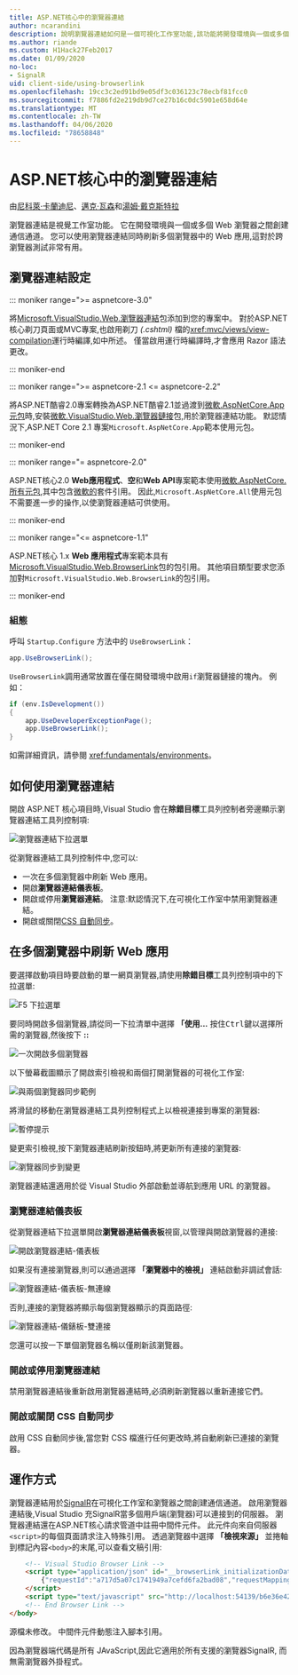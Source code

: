 ```yaml
---
title: ASP.NET核心中的瀏覽器連結
author: ncarandini
description: 說明瀏覽器連結如何是一個可視化工作室功能,該功能將開發環境與一個或多個 Web 瀏覽器連結。
ms.author: riande
ms.custom: H1Hack27Feb2017
ms.date: 01/09/2020
no-loc:
- SignalR
uid: client-side/using-browserlink
ms.openlocfilehash: 19cc3c2ed91bd9e05df3c036123c78ecbf81fcc0
ms.sourcegitcommit: f7886fd2e219db9d7ce27b16c0dc5901e658d64e
ms.translationtype: MT
ms.contentlocale: zh-TW
ms.lasthandoff: 04/06/2020
ms.locfileid: "78658848"
---
```

# <a name="browser-link-in-aspnet-core"></a>ASP.NET核心中的瀏覽器連結

由[尼科萊·卡蘭迪尼](https://github.com/ncarandini)、[邁克·瓦森](https://github.com/MikeWasson)和[湯姆·戴克斯特拉](https://github.com/tdykstra)

瀏覽器連結是視覺工作室功能。 它在開發環境與一個或多個 Web 瀏覽器之間創建通信通道。 您可以使用瀏覽器連結同時刷新多個瀏覽器中的 Web 應用,這對於跨瀏覽器測試非常有用。

## <a name="browser-link-setup"></a>瀏覽器連結設定

::: moniker range=">= aspnetcore-3.0"

將[Microsoft.VisualStudio.Web.瀏覽器連結](https://www.nuget.org/packages/Microsoft.VisualStudio.Web.BrowserLink/)包添加到您的專案中。 對於ASP.NET核心剃刀頁面或MVC專案,也啟用剃刀 *(.cshtml)* 檔的<xref:mvc/views/view-compilation>運行時編譯,如中所述。 僅當啟用運行時編譯時,才會應用 Razor 語法更改。

::: moniker-end

::: moniker range=">= aspnetcore-2.1 <= aspnetcore-2.2"

將ASP.NET酷睿2.0專案轉換為ASP.NET酷睿2.1並過渡到[微軟.AspNetCore.App元包](xref:fundamentals/metapackage-app)時,安裝[微軟.VisualStudio.Web.瀏覽器鏈接](https://www.nuget.org/packages/Microsoft.VisualStudio.Web.BrowserLink/)包,用於瀏覽器連結功能。 默認情況下,ASP.NET Core 2.1 專案`Microsoft.AspNetCore.App`範本使用元包。

::: moniker-end

::: moniker range="= aspnetcore-2.0"

ASP.NET核心2.0 **Web應用程式**、**空**和**Web API**專案範本使用[微軟.AspNetCore.所有元包](xref:fundamentals/metapackage),其中包含[微軟的](https://www.nuget.org/packages/Microsoft.VisualStudio.Web.BrowserLink/)套件引用。 因此,`Microsoft.AspNetCore.All`使用元包不需要進一步的操作,以使瀏覽器連結可供使用。

::: moniker-end

::: moniker range="<= aspnetcore-1.1"

ASP.NET核心 1.x **Web 應用程式**專案範本具有[Microsoft.VisualStudio.Web.BrowserLink](https://www.nuget.org/packages/Microsoft.VisualStudio.Web.BrowserLink/)包的包引用。 其他項目類型要求您添加對`Microsoft.VisualStudio.Web.BrowserLink`的包引用。

::: moniker-end

### <a name="configuration"></a>組態

呼叫 `Startup.Configure` 方法中的 `UseBrowserLink`：

```csharp
app.UseBrowserLink();
```

`UseBrowserLink`調用通常放置在僅在開發環境中啟用`if`瀏覽器鏈接的塊內。 例如：

```csharp
if (env.IsDevelopment())
{
    app.UseDeveloperExceptionPage();
    app.UseBrowserLink();
}
```

如需詳細資訊，請參閱 <xref:fundamentals/environments>。

## <a name="how-to-use-browser-link"></a>如何使用瀏覽器連結

開啟 ASP.NET 核心項目時,Visual Studio 會在**除錯目標**工具列控制者旁邊顯示瀏覽器連結工具列控制項:

![瀏覽器連結下拉選單](using-browserlink/_static/browserLink-dropdown-menu.png)

從瀏覽器連結工具列控制件中,您可以:

* 一次在多個瀏覽器中刷新 Web 應用。
* 開啟**瀏覽器連結儀表板**。
* 開啟或停用**瀏覽器連結**。 注意:默認情況下,在可視化工作室中禁用瀏覽器連結。
* 開啟或關閉[CSS 自動同步](#enable-or-disable-css-auto-sync)。

## <a name="refresh-the-web-app-in-several-browsers-at-once"></a>在多個瀏覽器中刷新 Web 應用

要選擇啟動項目時要啟動的單一網頁瀏覽器,請使用**除錯目標**工具列控制項中的下拉選單:

![F5 下拉選單](using-browserlink/_static/debug-target-dropdown-menu.png)

要同時開啟多個瀏覽器,請從同一下拉清單中選擇 **「使用...** 按住<kbd>Ctrl</kbd>鍵以選擇所需的瀏覽器,然後按下 **::**

![一次開啟多個瀏覽器](using-browserlink/_static/open-many-browsers-at-once.png)

以下螢幕截圖顯示了開啟索引檢視和兩個打開瀏覽器的可視化工作室:

![與兩個瀏覽器同步範例](using-browserlink/_static/sync-with-two-browsers-example.png)

將滑鼠的移動在瀏覽器連結工具列控制程式上以檢視連接到專案的瀏覽器:

![暫停提示](using-browserlink/_static/hoover-tip.png)

變更索引檢視,按下瀏覽器連結刷新按鈕時,將更新所有連接的瀏覽器:

![瀏覽器同步到變更](using-browserlink/_static/browsers-sync-to-changes.png)

瀏覽器連結還適用於從 Visual Studio 外部啟動並導航到應用 URL 的瀏覽器。

### <a name="the-browser-link-dashboard"></a>瀏覽器連結儀表板

從瀏覽器連結下拉選單開啟**瀏覽器連結儀表板**視窗,以管理與開啟瀏覽器的連接:

![開啟瀏覽器連結-儀表板](using-browserlink/_static/open-browserlink-dashboard.png)

如果沒有連接瀏覽器,則可以通過選擇 **「瀏覽器中的檢視」** 連結啟動非調試會話:

![瀏覽器連結-儀表板-無連線](using-browserlink/_static/browserlink-dashboard-no-connections.png)

否則,連接的瀏覽器將顯示每個瀏覽器顯示的頁面路徑:

![瀏覽器連結-儀錶板-雙連接](using-browserlink/_static/browserlink-dashboard-two-connections.png)

您還可以按一下單個瀏覽器名稱以僅刷新該瀏覽器。

### <a name="enable-or-disable-browser-link"></a>開啟或停用瀏覽器連結

禁用瀏覽器連結後重新啟用瀏覽器連結時,必須刷新瀏覽器以重新連接它們。

### <a name="enable-or-disable-css-auto-sync"></a>開啟或關閉 CSS 自動同步

啟用 CSS 自動同步後,當您對 CSS 檔進行任何更改時,將自動刷新已連接的瀏覽器。

## <a name="how-it-works"></a>運作方式

瀏覽器連結用於[SignalR](xref:signalr/introduction)在可視化工作室和瀏覽器之間創建通信通道。 啟用瀏覽器連結後,Visual Studio 充SignalR當多個用戶端(瀏覽器)可以連接到的伺服器。 瀏覽器連結還在ASP.NET核心請求管道中註冊中間件元件。 此元件向來自伺服器`<script>`的每個頁面請求注入特殊引用。 透過瀏覽器中選擇 **「檢視來源」** 並捲軸到標記內容`<body>`的末尾,可以查看文稿引用:

```html
    <!-- Visual Studio Browser Link -->
    <script type="application/json" id="__browserLink_initializationData">
        {"requestId":"a717d5a07c1741949a7cefd6fa2bad08","requestMappingFromServer":false}
    </script>
    <script type="text/javascript" src="http://localhost:54139/b6e36e429d034f578ebccd6a79bf19bf/browserLink" async="async"></script>
    <!-- End Browser Link -->
</body>
```

源檔未修改。 中間件元件動態注入腳本引用。

因為瀏覽器端代碼是所有 JAvaScript,因此它適用於所有支援的瀏覽器SignalR, 而無需瀏覽器外掛程式。
